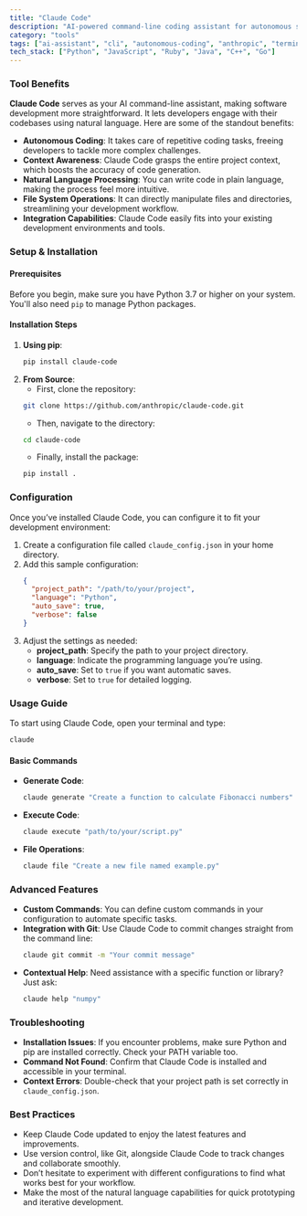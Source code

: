 ```yaml
---
title: "Claude Code"
description: "AI-powered command-line coding assistant for autonomous software development"
category: "tools"
tags: ["ai-assistant", "cli", "autonomous-coding", "anthropic", "terminal", "automation"]
tech_stack: ["Python", "JavaScript", "Ruby", "Java", "C++", "Go"]
---
```


### Tool Benefits
**Claude Code** serves as your AI command-line assistant, making software development more straightforward. It lets developers engage with their codebases using natural language. Here are some of the standout benefits:

- **Autonomous Coding**: It takes care of repetitive coding tasks, freeing developers to tackle more complex challenges.
- **Context Awareness**: Claude Code grasps the entire project context, which boosts the accuracy of code generation.
- **Natural Language Processing**: You can write code in plain language, making the process feel more intuitive.
- **File System Operations**: It can directly manipulate files and directories, streamlining your development workflow.
- **Integration Capabilities**: Claude Code easily fits into your existing development environments and tools.

### Setup & Installation
#### Prerequisites
Before you begin, make sure you have Python 3.7 or higher on your system. You'll also need `pip` to manage Python packages.

#### Installation Steps
1. **Using pip**:
   ```bash
   pip install claude-code
   ```
2. **From Source**:
   - First, clone the repository:
   ```bash
   git clone https://github.com/anthropic/claude-code.git
   ```
   - Then, navigate to the directory:
   ```bash
   cd claude-code
   ```
   - Finally, install the package:
   ```bash
   pip install .
   ```

### Configuration
Once you’ve installed Claude Code, you can configure it to fit your development environment:
1. Create a configuration file called `claude_config.json` in your home directory.
2. Add this sample configuration:
   ```json
   {
     "project_path": "/path/to/your/project",
     "language": "Python",
     "auto_save": true,
     "verbose": false
   }
   ```
3. Adjust the settings as needed:
   - **project_path**: Specify the path to your project directory.
   - **language**: Indicate the programming language you’re using.
   - **auto_save**: Set to `true` if you want automatic saves.
   - **verbose**: Set to `true` for detailed logging.

### Usage Guide
To start using Claude Code, open your terminal and type:
```bash
claude
```
#### Basic Commands
- **Generate Code**:
  ```bash
  claude generate "Create a function to calculate Fibonacci numbers"
  ```
- **Execute Code**:
  ```bash
  claude execute "path/to/your/script.py"
  ```
- **File Operations**:
  ```bash
  claude file "Create a new file named example.py"
  ```

### Advanced Features
- **Custom Commands**: You can define custom commands in your configuration to automate specific tasks.
- **Integration with Git**: Use Claude Code to commit changes straight from the command line:
  ```bash
  claude git commit -m "Your commit message"
  ```
- **Contextual Help**: Need assistance with a specific function or library? Just ask:
  ```bash
  claude help "numpy"
  ```

### Troubleshooting
- **Installation Issues**: If you encounter problems, make sure Python and pip are installed correctly. Check your PATH variable too.
- **Command Not Found**: Confirm that Claude Code is installed and accessible in your terminal.
- **Context Errors**: Double-check that your project path is set correctly in `claude_config.json`.

### Best Practices
- Keep Claude Code updated to enjoy the latest features and improvements.
- Use version control, like Git, alongside Claude Code to track changes and collaborate smoothly.
- Don’t hesitate to experiment with different configurations to find what works best for your workflow.
- Make the most of the natural language capabilities for quick prototyping and iterative development.
